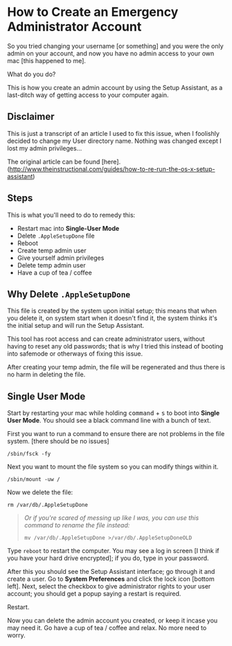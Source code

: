 # How to Create an Emergency Administrator Account

So you tried changing your username [or something] and you were the only admin on your account, and now you have no admin access to your own mac [this happened to me].

What do you do?

This is how you create an admin account by using the Setup Assistant, as a last-ditch way of getting access to your computer again.

## Disclaimer

This is just a transcript of an article I used to fix this issue, when I foolishly decided to change my User directory name. Nothing was changed except I lost my admin privileges...

The original article can be found [here].(http://www.theinstructional.com/guides/how-to-re-run-the-os-x-setup-assistant)

## Steps

This is what you'll need to do to remedy this:

- Restart mac into **Single-User Mode**
- Delete `.AppleSetupDone` file
- Reboot
- Create temp admin user
- Give yourself admin privileges
- Delete temp admin user
- Have a cup of tea / coffee

## Why Delete `.AppleSetupDone`

This file is created by the system upon initial setup; this means that when you delete it, on system start when it doesn't find it, the system thinks it's the initial setup and will run the Setup Assistant.

This tool has root access and can create administrator users, without having to reset any old passwords; that is why I tried this instead of booting into safemode or otherways of fixing this issue.

After creating your temp admin, the file will be regenerated and thus there is no harm in deleting the file.

## Single User Mode

Start by restarting your mac while holding <kbd>command</kbd> + <kbd>s</kbd> to boot into **Single User Mode**. You should see a black command line with a bunch of text.

First you want to run a command to ensure there are not problems in the file system. [there should be no issues]

`/sbin/fsck -fy`

Next you want to mount the file system so you can modify things within it.

`/sbin/mount -uw /`

Now we delete the file:

`rm /var/db/.AppleSetupDone`

>_Or if you're scared of messing up like I was, you can use this command to rename the file instead:_
>
>`mv /var/db/.AppleSetupDone >/var/db/.AppleSetupDoneOLD`

Type `reboot` to restart the computer. You may see a log in screen [I think if you have your hard drive encrypted]; if you do, type in your password.

After this you should see the Setup Assistant interface; go through it and create a user. Go to **System Preferences** and click the lock icon [bottom left]. Next, select the checkbox to give administrator rights to your user account; you should get a popup saying a restart is required.

Restart.

Now you can delete the admin account you created, or keep it incase you may need it. Go have a cup of tea / coffee and relax. No more need to worry.